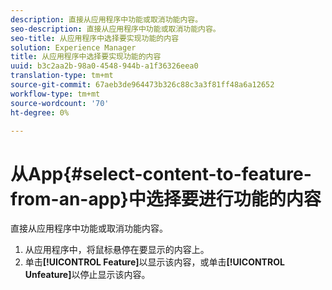 ```yaml
---
description: 直接从应用程序中功能或取消功能内容。
seo-description: 直接从应用程序中功能或取消功能内容。
seo-title: 从应用程序中选择要实现功能的内容
solution: Experience Manager
title: 从应用程序中选择要实现功能的内容
uuid: b3c2aa2b-98a0-4548-944b-a1f36326eea0
translation-type: tm+mt
source-git-commit: 67aeb3de964473b326c88c3a3f81ff48a6a12652
workflow-type: tm+mt
source-wordcount: '70'
ht-degree: 0%

---
```



# 从App{#select-content-to-feature-from-an-app}中选择要进行功能的内容

直接从应用程序中功能或取消功能内容。

1. 从应用程序中，将鼠标悬停在要显示的内容上。
1. 单击&#x200B;**[!UICONTROL Feature]**&#x200B;以显示该内容，或单击&#x200B;**[!UICONTROL Unfeature]**&#x200B;以停止显示该内容。
